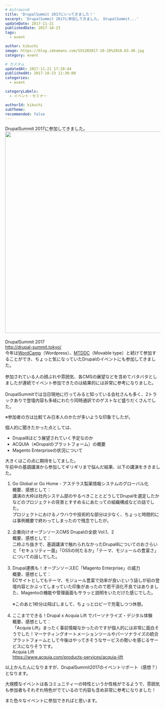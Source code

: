 ```yaml
---
# Astrowind
title: 'DrupalSummit 2017にいってきました！'
excerpt: 'DrupalSummit 2017に参加してきました。 DrupalSummit...'
updateDate: 2017-11-21
publishedDate: 2017-10-23
tags: 
  - event

author: kikuchi
image: https://blog.ideamans.com/SS%202017-10-20%2018.03.40.jpg
category: event

# カスタム
updatedAt: 2017-11-21 17:20:44
publishedAt: 2017-10-23 11:30:00
categories: 
  - event

categoryLabels: 
  - イベント・セミナー

authorId: kikuchi
subTheme: 
recommended: false
---
```


<p style="margin: 0px;">DrupalSummit 2017に参加してきました。</p>
<p style="margin: 0px;"></p>
<p style="margin: 0px;"></p>
<p style="margin: 0px;"><img alt="SS 2017-10-20 18.03.40.jpg" src="https://blog.ideamans.com/SS%202017-10-20%2018.03.40.jpg" class="mt-image-center" style="text-align: center; display: block; margin: 0 auto 20px;" width="2220" height="654"></p>
<p style="margin: 0px;">DrupalSummit 2017</p>
<p style="margin: 0px;"><a href="http://drupal-summit.tokyo/">http://drupal-summit.tokyo/</a></p>
<p style="margin: 0px;"></p>
<p style="margin: 0px;">今年は<a href="https://2017.tokyo.wordcamp.org/" target="_blank">WordCamp</a>（Wordpress）、<a href="https://www.sixapart.jp/seminar/sa/2017/08/21-1342.html" target="_blank">MTDDC</a>（Movable type）と続けて参加することができ、ちょっと気になっていたDrupalのイベントにも参加してきました。<br><br>参加されている人の顔ぶれや雰囲気、各CMSの展望などを含めてバタバタとしましたが連続でイベント参加できたのは結果的には非常に参考になりました。<br><br></p>
<p style="margin: 0px;">DrupalSummitでは当日現地に行ってみると知っている会社さんも多く、2トラックありで登壇内容も多岐にわたり同時通訳でのゲストなど盛りだくさんでした。</p>
<p>※参加者の方は比較てみ日本人のかたが多いような印象でしたが。</p>
<p style="margin: 0px;"></p>
<p style="margin: 0px;">個人的に聞きたかった点としては、</p>
<ul><li>Drupal8はどう展望されていく予定なのか</li><li>ACQUIA（※Drupalのプラットフォーム）の概要</li><li>Magento Enterpriseの状況について</li></ul>
<p style="margin: 0px;">大きくはこの点に期待をしてました。</p>
<div>
<p style="margin: 0px;"></p>
</div>
<div>
<p style="margin: 0px;">午前中の基調講演から参加してギリギリまで悩んだ結果、以下の講演をききました。</p>
</div>
<div>
<ol><li>Go Global or Go Home - アステラス製薬情報システムのグローバル化<br>概要、感想として：<br>講演の大枠は社内システム部のやるべきこととどうしてDrupalを選定したかなどのプロジェクトの背景とすすめるにあたっての組織構成などの話でした。<br>プロジェクトにおけるノウハウや技術的な部分は少なく、ちょっと時間的には事例概要で終わってしまったので残念でしたが。<br><br></li><li>企業向けオープンソースCMS Drupalの全貌 Vol.1、2<br>概要、感想として：<br>二枠ぶち抜きで、基調講演で触れられなかったDrupal8についてのおさらいと「セキュリティー面」「OSSの何たるか」「テーマ、モジュールの豊富さ」についての話しでした。<br><br></li><li>Drupal連携も！オープンソースEC「Magento Enterprise」の威力<br>概要、感想として：<br>ECサイトとしてもテーマ、モジュール豊富で効率が良いという話しが前の登壇内容とかぶってしまっていた印象があったので若干消化不良ではありました、Magentoの機能や管理画面もサラッと説明をいただけた感じでした。<br><br>※このあと1枠分は飛ばしまして、ちょっとロビーで充電しつつ休憩。<br><br></li><li>ここまでできる！Drupal x Acquia Lift でパーソナライズ・デジタル体験<br>概要、感想として：<br>「Acquia Lift」まったく事前情報なかったのですが個人的には非常に面白そうでした！マーケティングオートメーションツールやパーソナライズの統合プラットフォームとして今後はやってきそうなサービスの勢いを感じるサービスになりそうです。<br>Acquia Lift<br><a href="https://www.acquia.com/products-services/acquia-lift" target="_blank">https://www.acquia.com/products-services/acquia-lift</a></li></ol>
</div>
<p> </p>
<p>以上かんたんになりますが、DrupalSummit2017のイベントリポート（感想？）となります。</p>
<p>大規模なイベントは各コミュニティーの特性というか性格がでるようで、雰囲気も参加者もそれぞれ特色がでているので内容も含め非常に参考になりました！</p>
<p>また色々なイベントに参加できればと思います。</p>
<p> </p>
<p> </p>

